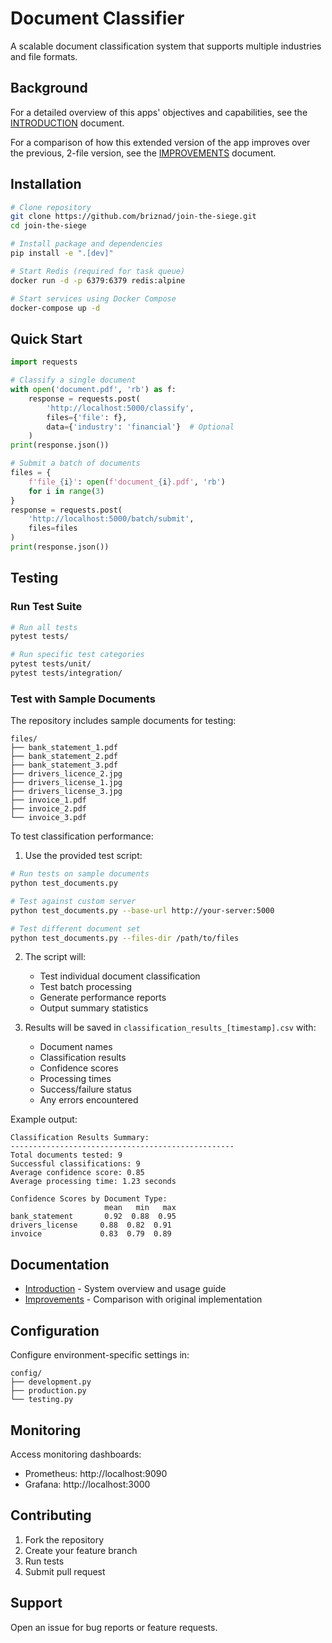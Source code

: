 # Document Classifier

A scalable document classification system that supports multiple industries and file formats.

## Background

For a detailed overview of this apps' objectives and capabilities, see the [INTRODUCTION]('INTRODUCTION.md') document.

For a comparison of how this extended version of the app improves over the previous, 2-file version, see the [IMPROVEMENTS]('IMPROVEMENTS.md') document.

## Installation

```bash
# Clone repository
git clone https://github.com/briznad/join-the-siege.git
cd join-the-siege

# Install package and dependencies
pip install -e ".[dev]"

# Start Redis (required for task queue)
docker run -d -p 6379:6379 redis:alpine

# Start services using Docker Compose
docker-compose up -d
```

## Quick Start

```python
import requests

# Classify a single document
with open('document.pdf', 'rb') as f:
    response = requests.post(
        'http://localhost:5000/classify',
        files={'file': f},
        data={'industry': 'financial'}  # Optional
    )
print(response.json())

# Submit a batch of documents
files = {
    f'file_{i}': open(f'document_{i}.pdf', 'rb')
    for i in range(3)
}
response = requests.post(
    'http://localhost:5000/batch/submit',
    files=files
)
print(response.json())
```

## Testing

### Run Test Suite
```bash
# Run all tests
pytest tests/

# Run specific test categories
pytest tests/unit/
pytest tests/integration/
```

### Test with Sample Documents
The repository includes sample documents for testing:
```
files/
├── bank_statement_1.pdf
├── bank_statement_2.pdf
├── bank_statement_3.pdf
├── drivers_licence_2.jpg
├── drivers_license_1.jpg
├── drivers_license_3.jpg
├── invoice_1.pdf
├── invoice_2.pdf
└── invoice_3.pdf
```

To test classification performance:

1. Use the provided test script:
```bash
# Run tests on sample documents
python test_documents.py

# Test against custom server
python test_documents.py --base-url http://your-server:5000

# Test different document set
python test_documents.py --files-dir /path/to/files
```

2. The script will:
   - Test individual document classification
   - Test batch processing
   - Generate performance reports
   - Output summary statistics

3. Results will be saved in `classification_results_[timestamp].csv` with:
   - Document names
   - Classification results
   - Confidence scores
   - Processing times
   - Success/failure status
   - Any errors encountered

Example output:
```
Classification Results Summary:
--------------------------------------------------
Total documents tested: 9
Successful classifications: 9
Average confidence score: 0.85
Average processing time: 1.23 seconds

Confidence Scores by Document Type:
                     mean   min   max
bank_statement       0.92  0.88  0.95
drivers_license     0.88  0.82  0.91
invoice             0.83  0.79  0.89
```

## Documentation

- [Introduction](INTRODUCTION.md) - System overview and usage guide
- [Improvements](IMPROVEMENTS.md) - Comparison with original implementation

## Configuration

Configure environment-specific settings in:
```
config/
├── development.py
├── production.py
└── testing.py
```

## Monitoring

Access monitoring dashboards:
- Prometheus: http://localhost:9090
- Grafana: http://localhost:3000

## Contributing

1. Fork the repository
2. Create your feature branch
3. Run tests
4. Submit pull request

## Support

Open an issue for bug reports or feature requests.
